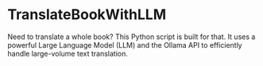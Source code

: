 # TranslateBookWithLLM
Need to translate a whole book? This Python script is built for that. It uses a powerful Large Language Model (LLM) and the Ollama API to efficiently handle large-volume text translation.
